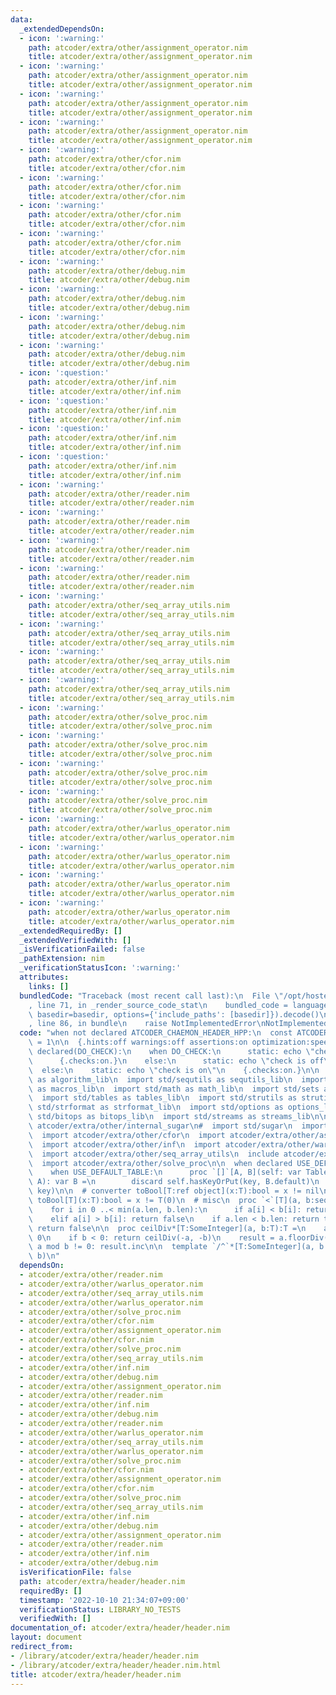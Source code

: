 ```yaml
---
data:
  _extendedDependsOn:
  - icon: ':warning:'
    path: atcoder/extra/other/assignment_operator.nim
    title: atcoder/extra/other/assignment_operator.nim
  - icon: ':warning:'
    path: atcoder/extra/other/assignment_operator.nim
    title: atcoder/extra/other/assignment_operator.nim
  - icon: ':warning:'
    path: atcoder/extra/other/assignment_operator.nim
    title: atcoder/extra/other/assignment_operator.nim
  - icon: ':warning:'
    path: atcoder/extra/other/assignment_operator.nim
    title: atcoder/extra/other/assignment_operator.nim
  - icon: ':warning:'
    path: atcoder/extra/other/cfor.nim
    title: atcoder/extra/other/cfor.nim
  - icon: ':warning:'
    path: atcoder/extra/other/cfor.nim
    title: atcoder/extra/other/cfor.nim
  - icon: ':warning:'
    path: atcoder/extra/other/cfor.nim
    title: atcoder/extra/other/cfor.nim
  - icon: ':warning:'
    path: atcoder/extra/other/cfor.nim
    title: atcoder/extra/other/cfor.nim
  - icon: ':warning:'
    path: atcoder/extra/other/debug.nim
    title: atcoder/extra/other/debug.nim
  - icon: ':warning:'
    path: atcoder/extra/other/debug.nim
    title: atcoder/extra/other/debug.nim
  - icon: ':warning:'
    path: atcoder/extra/other/debug.nim
    title: atcoder/extra/other/debug.nim
  - icon: ':warning:'
    path: atcoder/extra/other/debug.nim
    title: atcoder/extra/other/debug.nim
  - icon: ':question:'
    path: atcoder/extra/other/inf.nim
    title: atcoder/extra/other/inf.nim
  - icon: ':question:'
    path: atcoder/extra/other/inf.nim
    title: atcoder/extra/other/inf.nim
  - icon: ':question:'
    path: atcoder/extra/other/inf.nim
    title: atcoder/extra/other/inf.nim
  - icon: ':question:'
    path: atcoder/extra/other/inf.nim
    title: atcoder/extra/other/inf.nim
  - icon: ':warning:'
    path: atcoder/extra/other/reader.nim
    title: atcoder/extra/other/reader.nim
  - icon: ':warning:'
    path: atcoder/extra/other/reader.nim
    title: atcoder/extra/other/reader.nim
  - icon: ':warning:'
    path: atcoder/extra/other/reader.nim
    title: atcoder/extra/other/reader.nim
  - icon: ':warning:'
    path: atcoder/extra/other/reader.nim
    title: atcoder/extra/other/reader.nim
  - icon: ':warning:'
    path: atcoder/extra/other/seq_array_utils.nim
    title: atcoder/extra/other/seq_array_utils.nim
  - icon: ':warning:'
    path: atcoder/extra/other/seq_array_utils.nim
    title: atcoder/extra/other/seq_array_utils.nim
  - icon: ':warning:'
    path: atcoder/extra/other/seq_array_utils.nim
    title: atcoder/extra/other/seq_array_utils.nim
  - icon: ':warning:'
    path: atcoder/extra/other/seq_array_utils.nim
    title: atcoder/extra/other/seq_array_utils.nim
  - icon: ':warning:'
    path: atcoder/extra/other/solve_proc.nim
    title: atcoder/extra/other/solve_proc.nim
  - icon: ':warning:'
    path: atcoder/extra/other/solve_proc.nim
    title: atcoder/extra/other/solve_proc.nim
  - icon: ':warning:'
    path: atcoder/extra/other/solve_proc.nim
    title: atcoder/extra/other/solve_proc.nim
  - icon: ':warning:'
    path: atcoder/extra/other/solve_proc.nim
    title: atcoder/extra/other/solve_proc.nim
  - icon: ':warning:'
    path: atcoder/extra/other/warlus_operator.nim
    title: atcoder/extra/other/warlus_operator.nim
  - icon: ':warning:'
    path: atcoder/extra/other/warlus_operator.nim
    title: atcoder/extra/other/warlus_operator.nim
  - icon: ':warning:'
    path: atcoder/extra/other/warlus_operator.nim
    title: atcoder/extra/other/warlus_operator.nim
  - icon: ':warning:'
    path: atcoder/extra/other/warlus_operator.nim
    title: atcoder/extra/other/warlus_operator.nim
  _extendedRequiredBy: []
  _extendedVerifiedWith: []
  _isVerificationFailed: false
  _pathExtension: nim
  _verificationStatusIcon: ':warning:'
  attributes:
    links: []
  bundledCode: "Traceback (most recent call last):\n  File \"/opt/hostedtoolcache/Python/3.10.8/x64/lib/python3.10/site-packages/onlinejudge_verify/documentation/build.py\"\
    , line 71, in _render_source_code_stat\n    bundled_code = language.bundle(stat.path,\
    \ basedir=basedir, options={'include_paths': [basedir]}).decode()\n  File \"/opt/hostedtoolcache/Python/3.10.8/x64/lib/python3.10/site-packages/onlinejudge_verify/languages/nim.py\"\
    , line 86, in bundle\n    raise NotImplementedError\nNotImplementedError\n"
  code: "when not declared ATCODER_CHAEMON_HEADER_HPP:\n  const ATCODER_CHAEMON_HEADER_HPP*\
    \ = 1\n\n  {.hints:off warnings:off assertions:on optimization:speed.}\n  when\
    \ declared(DO_CHECK):\n    when DO_CHECK:\n      static: echo \"check is on\"\n\
    \      {.checks:on.}\n    else:\n      static: echo \"check is off\"\n      {.checks:off.}\n\
    \  else:\n    static: echo \"check is on\"\n    {.checks:on.}\n\n  import std/algorithm\
    \ as algorithm_lib\n  import std/sequtils as sequtils_lib\n  import std/macros\
    \ as macros_lib\n  import std/math as math_lib\n  import std/sets as sets_lib\n\
    \  import std/tables as tables_lib\n  import std/strutils as strutils_lib\n  import\
    \ std/strformat as strformat_lib\n  import std/options as options_lib\n  import\
    \ std/bitops as bitops_lib\n  import std/streams as streams_lib\n\n\n  import\
    \ atcoder/extra/other/internal_sugar\n#  import std/sugar\n  import atcoder/extra/other/reader\n\
    \  import atcoder/extra/other/cfor\n  import atcoder/extra/other/assignment_operator\n\
    \  import atcoder/extra/other/inf\n  import atcoder/extra/other/warlus_operator\n\
    \  import atcoder/extra/other/seq_array_utils\n  include atcoder/extra/other/debug\n\
    \  import atcoder/extra/other/solve_proc\n\n  when declared USE_DEFAULT_TABLE:\n\
    \    when USE_DEFAULT_TABLE:\n      proc `[]`[A, B](self: var Table[A, B], key:\
    \ A): var B =\n        discard self.hasKeyOrPut(key, B.default)\n        tables_lib.`[]`(self,\
    \ key)\n\n  # converter toBool[T:ref object](x:T):bool = x != nil\n  # converter\
    \ toBool[T](x:T):bool = x != T(0)\n  # misc\n  proc `<`[T](a, b:seq[T]):bool =\n\
    \    for i in 0 ..< min(a.len, b.len):\n      if a[i] < b[i]: return true\n  \
    \    elif a[i] > b[i]: return false\n    if a.len < b.len: return true\n    else:\
    \ return false\n\n  proc ceilDiv*[T:SomeInteger](a, b:T):T =\n    assert b !=\
    \ 0\n    if b < 0: return ceilDiv(-a, -b)\n    result = a.floorDiv(b)\n    if\
    \ a mod b != 0: result.inc\n\n  template `/^`*[T:SomeInteger](a, b:T):T = ceilDiv(a,\
    \ b)\n"
  dependsOn:
  - atcoder/extra/other/reader.nim
  - atcoder/extra/other/warlus_operator.nim
  - atcoder/extra/other/seq_array_utils.nim
  - atcoder/extra/other/warlus_operator.nim
  - atcoder/extra/other/solve_proc.nim
  - atcoder/extra/other/cfor.nim
  - atcoder/extra/other/assignment_operator.nim
  - atcoder/extra/other/cfor.nim
  - atcoder/extra/other/solve_proc.nim
  - atcoder/extra/other/seq_array_utils.nim
  - atcoder/extra/other/inf.nim
  - atcoder/extra/other/debug.nim
  - atcoder/extra/other/assignment_operator.nim
  - atcoder/extra/other/reader.nim
  - atcoder/extra/other/inf.nim
  - atcoder/extra/other/debug.nim
  - atcoder/extra/other/reader.nim
  - atcoder/extra/other/warlus_operator.nim
  - atcoder/extra/other/seq_array_utils.nim
  - atcoder/extra/other/warlus_operator.nim
  - atcoder/extra/other/solve_proc.nim
  - atcoder/extra/other/cfor.nim
  - atcoder/extra/other/assignment_operator.nim
  - atcoder/extra/other/cfor.nim
  - atcoder/extra/other/solve_proc.nim
  - atcoder/extra/other/seq_array_utils.nim
  - atcoder/extra/other/inf.nim
  - atcoder/extra/other/debug.nim
  - atcoder/extra/other/assignment_operator.nim
  - atcoder/extra/other/reader.nim
  - atcoder/extra/other/inf.nim
  - atcoder/extra/other/debug.nim
  isVerificationFile: false
  path: atcoder/extra/header/header.nim
  requiredBy: []
  timestamp: '2022-10-10 21:34:07+09:00'
  verificationStatus: LIBRARY_NO_TESTS
  verifiedWith: []
documentation_of: atcoder/extra/header/header.nim
layout: document
redirect_from:
- /library/atcoder/extra/header/header.nim
- /library/atcoder/extra/header/header.nim.html
title: atcoder/extra/header/header.nim
---
```

